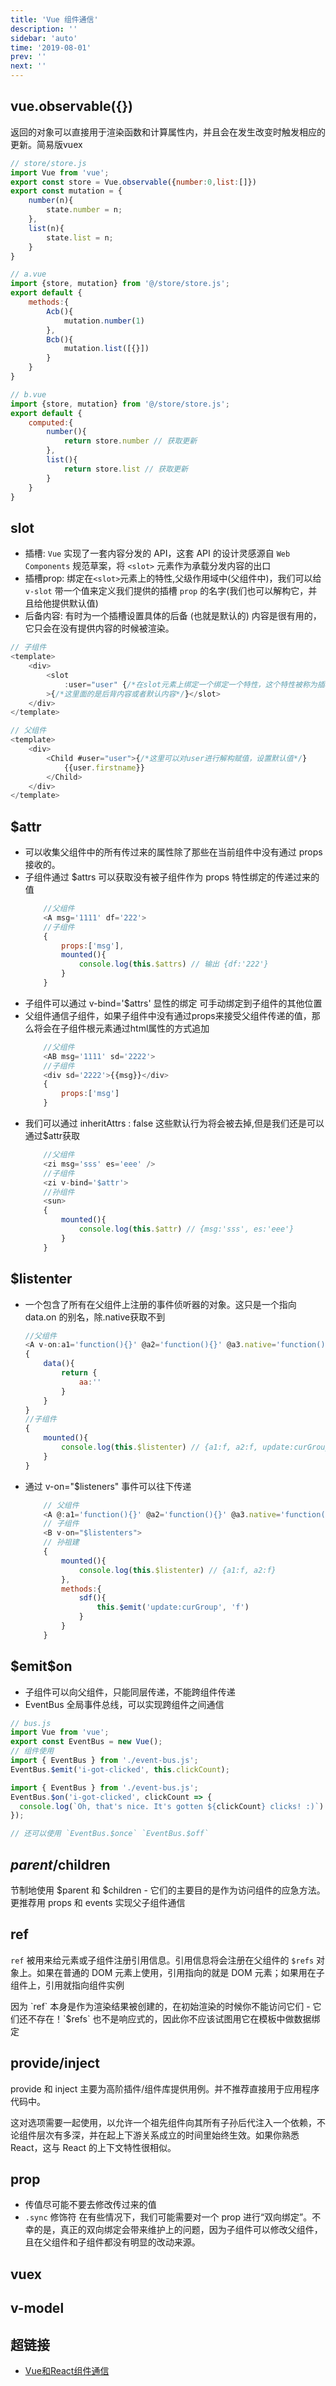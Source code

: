 ```yaml
---
title: 'Vue 组件通信'
description: ''
sidebar: 'auto'
time: '2019-08-01'
prev: ''
next: ''
---
```


## vue.observable({})

返回的对象可以直接用于渲染函数和计算属性内，并且会在发生改变时触发相应的更新。简易版vuex

``` js
// store/store.js
import Vue from 'vue';
export const store = Vue.observable({number:0,list:[]})
export const mutation = {
    number(n){
        state.number = n;
    },
    list(n){
        state.list = n;
    }
}

// a.vue
import {store, mutation} from '@/store/store.js';
export default {
    methods:{
        Acb(){
            mutation.number(1)
        },
        Bcb(){
            mutation.list([{}])
        }
    }
}

// b.vue
import {store, mutation} from '@/store/store.js';
export default {
    computed:{
        number(){
            return store.number // 获取更新
        },
        list(){
            return store.list // 获取更新
        }
    }
}
```



## slot

+ 插槽: `Vue` 实现了一套内容分发的 API，这套 API 的设计灵感源自 `Web Components` 规范草案，将 `<slot>` 元素作为承载分发内容的出口
+ 插槽prop: 绑定在`<slot>`元素上的特性,父级作用域中(父组件中)，我们可以给 `v-slot` 带一个值来定义我们提供的插槽 `prop` 的名字(我们也可以解构它，并且给他提供默认值)
+ 后备内容: 有时为一个插槽设置具体的后备 (也就是默认的) 内容是很有用的，它只会在没有提供内容的时候被渲染。

``` js
// 子组件
<template>
    <div>
        <slot
            :user="user" {/*在slot元素上绑定一个绑定一个特性，这个特性被称为插槽 prop；现在在父级作用域中，我们可以给 v-slot 带一个值来定义我们提供的插槽 prop 的名字*/}
        >{/*这里面的是后背内容或者默认内容*/}</slot>
    </div>
</template>

// 父组件
<template>
    <div>
        <Child #user="user">{/*这里可以对user进行解构赋值，设置默认值*/}
            {{user.firstname}}
        </Child>
    </div>
</template>
```

## $attr

+ 可以收集父组件中的所有传过来的属性除了那些在当前组件中没有通过 props 接收的。
+ 子组件通过 $attrs 可以获取没有被子组件作为 props 特性绑定的传递过来的值
    ``` js
        //父组件
        <A msg='1111' df='222'>
        //子组件
        {
            props:['msg'],
            mounted(){
                console.log(this.$attrs) // 输出 {df:'222'}
            }
        }
    ```
+ 子组件可以通过 v-bind='$attrs' 显性的绑定 可手动绑定到子组件的其他位置
+ 父组件通信子组件，如果子组件中没有通过props来接受父组件传递的值，那么将会在子组件根元素通过html属性的方式追加
    ``` js
        //父组件
        <AB msg='1111' sd='2222'>
        //子组件
        <div sd='2222'>{{msg}}</div>
        {
            props:['msg']
        }
    ```
+ 我们可以通过 inheritAttrs : false 这些默认行为将会被去掉,但是我们还是可以通过$attr获取
    ``` js
        //父组件
        <zi msg='sss' es='eee' />
        //子组件
        <zi v-bind='$attr'>
        //孙组件
        <sun>
        {
            mounted(){
                console.log(this.$attr) // {msg:'sss', es:'eee'}
            }
        }
    ```

## $listenter 

+ 一个包含了所有在父组件上注册的事件侦听器的对象。这只是一个指向 data.on 的别名，除.native获取不到
    ``` js
    //父组件
    <A v-on:a1='function(){}' @a2='function(){}' @a3.native='function(){}' @update:curGroup="function(i){aa = i}"/>
    {
        data(){
            return {
                aa:''
            }
        }
    }
    //子组件
    {
        mounted(){
            console.log(this.$listenter) // {a1:f, a2:f, update:curGroup:f}
        }
    }
    ```
+ 通过 v-on="$listeners" 事件可以往下传递
    ``` js
        // 父组件
        <A @:a1='function(){}' @a2='function(){}' @a3.native='function(){}'>
        // 子组件
        <B v-on="$listenters">
        // 孙祖建
        {
            mounted(){
                console.log(this.$listenter) // {a1:f, a2:f}
            },
            methods:{
                sdf(){
                    this.$emit('update:curGroup', 'f')
                }
            }
        }
    ```

## $emit\$on

+ 子组件可以向父组件，只能同层传递，不能跨组件传递
+ EventBus 全局事件总线，可以实现跨组件之间通信

``` js
// bus.js
import Vue from 'vue';
export const EventBus = new Vue();
// 组件使用
import { EventBus } from './event-bus.js';
EventBus.$emit('i-got-clicked', this.clickCount);

import { EventBus } from './event-bus.js';
EventBus.$on('i-got-clicked', clickCount => {
  console.log(`Oh, that's nice. It's gotten ${clickCount} clicks! :)`)
});

// 还可以使用 `EventBus.$once` `EventBus.$off`
```

## $parent/$children

<p class='tip'>
节制地使用 $parent 和 $children - 它们的主要目的是作为访问组件的应急方法。更推荐用 props 和 events 实现父子组件通信
</p>

## ref

`ref` 被用来给元素或子组件注册引用信息。引用信息将会注册在父组件的 `$refs` 对象上。如果在普通的 DOM 元素上使用，引用指向的就是 DOM 元素；如果用在子组件上，引用就指向组件实例

<p class='tip'>
因为 `ref` 本身是作为渲染结果被创建的，在初始渲染的时候你不能访问它们 - 它们还不存在！`$refs` 也不是响应式的，因此你不应该试图用它在模板中做数据绑定
</p>

## provide/inject

<p class='tip'>
provide 和 inject 主要为高阶插件/组件库提供用例。并不推荐直接用于应用程序代码中。
</p>

这对选项需要一起使用，以允许一个祖先组件向其所有子孙后代注入一个依赖，不论组件层次有多深，并在起上下游关系成立的时间里始终生效。如果你熟悉 React，这与 React 的上下文特性很相似。

## prop
+ 传值尽可能不要去修改传过来的值
+ `.sync` 修饰符 在有些情况下，我们可能需要对一个 prop 进行“双向绑定”。不幸的是，真正的双向绑定会带来维护上的问题，因为子组件可以修改父组件，且在父组件和子组件都没有明显的改动来源。

## vuex

## v-model

## 超链接

+ [Vue和React组件通信](blog/mianshi.md#Vue和React组件通信)